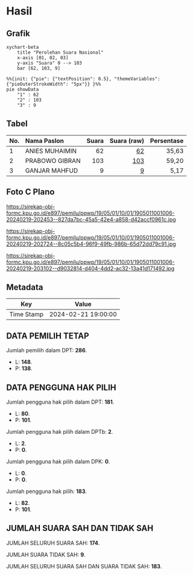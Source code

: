 # Hasil

## Grafik

```mermaid
xychart-beta
    title "Perolehan Suara Nasional"
    x-axis [01, 02, 03]
    y-axis "Suara" 0 --> 103
    bar [62, 103, 9]
```

```mermaid
%%{init: {"pie": {"textPosition": 0.5}, "themeVariables": {"pieOuterStrokeWidth": "5px"}} }%%
pie showData
    "1" : 62
    "2" : 103
    "3" : 9
```

## Tabel

| No. | Nama Paslon    | Suara | Suara (raw) | Persentase |
|:--- |:-------------- | -----:| -----------:| ----------:|
| 1   | ANIES MUHAIMIN | 62    | [62][p-1]   | 35,63      |
| 2   | PRABOWO GIBRAN | 103   | [103][p-2]  | 59,20      |
| 3   | GANJAR MAHFUD  | 9     | [9][p-3]    | 5,17       |


[p-1]: https://github.com/gigit-pemilu/pemilu-2024/blob/main/pilpres/hitung-suara/sub/19-kepulauan-bangka-belitung/sub/05-bangka-barat/sub/01-mentok/sub/1001-tanjung/sub/006-tps/sub/paslon-1.txt
[p-2]: https://github.com/gigit-pemilu/pemilu-2024/blob/main/pilpres/hitung-suara/sub/19-kepulauan-bangka-belitung/sub/05-bangka-barat/sub/01-mentok/sub/1001-tanjung/sub/006-tps/sub/paslon-2.txt
[p-3]: https://github.com/gigit-pemilu/pemilu-2024/blob/main/pilpres/hitung-suara/sub/19-kepulauan-bangka-belitung/sub/05-bangka-barat/sub/01-mentok/sub/1001-tanjung/sub/006-tps/sub/paslon-3.txt

## Foto C Plano

https://sirekap-obj-formc.kpu.go.id/e897/pemilu/ppwp/19/05/01/10/01/1905011001006-20240219-202453--827da7bc-45a5-42e4-a858-d42accf0961c.jpg

https://sirekap-obj-formc.kpu.go.id/e897/pemilu/ppwp/19/05/01/10/01/1905011001006-20240219-202724--8c05c5b4-96f9-49fb-986b-65d72dd79c91.jpg

https://sirekap-obj-formc.kpu.go.id/e897/pemilu/ppwp/19/05/01/10/01/1905011001006-20240219-203102--d9032814-d404-4dd2-ac32-13a41d171492.jpg


## Metadata

| Key        | Value               |
| ---------- | ------------------- |
| Time Stamp | 2024-02-21 19:00:00 |


## DATA PEMILIH TETAP

Jumlah pemilih dalam DPT: **286**.
 * L: **148**.
 * P: **138**.

## DATA PENGGUNA HAK PILIH

Jumlah pengguna hak pilih dalam DPT: **181**.
 * L: **80**.
 * P: **101**.

Jumlah pengguna hak pilih dalam DPTb: **2**.
 * L: **2**.
 * P: **0**.

Jumlah pengguna hak pilih dalam DPK: **0**.
 * L: **0**.
 * P: **0**.

Jumlah pengguna hak pilih: **183**.
 * L: **82**.
 * P: **101**.

## JUMLAH SUARA SAH DAN TIDAK SAH

JUMLAH SELURUH SUARA SAH: **174**.

JUMLAH SUARA TIDAK SAH: **9**.

JUMLAH SELURUH SUARA SAH DAN SUARA TIDAK SAH: **183**.


